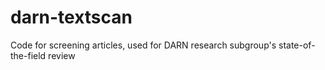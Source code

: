 # darn-textscan
Code for screening articles, used for DARN research subgroup's state-of-the-field review
